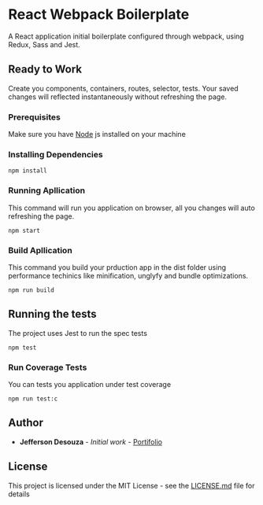 # React Webpack Boilerplate
A React application initial boilerplate configured through webpack, using Redux, Sass and Jest.

## Ready to Work
Create you components, containers, routes, selector, tests. Your saved changes will reflected instantaneously without refreshing the page.


### Prerequisites
Make sure you have [Node](https://nodejs.org) js installed on your machine


### Installing Dependencies
```
npm install
```

### Running Apllication
This command will run you application on browser, all you changes will auto refreshing the page. 
```
npm start
```

### Build Apllication
This command you build your prduction app in the dist folder using performance techinics like minification, unglyfy and bundle optimizations.
```
npm run build
```

## Running the tests

The project uses Jest to run the spec tests

```
npm test
```

### Run Coverage Tests

You can tests you application under test coverage

```
npm run test:c
```



## Author

* **Jefferson Desouza** - *Initial work* - [Portifolio](https://jeffersondesouza.github.io) 

## License

This project is licensed under the MIT License - see the [LICENSE.md](LICENSE.md) file for details


